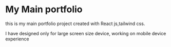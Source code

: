 # My Main portfolio

this is my main portfolio project created with React js,tailwind css.

I have designed only for large screen size device, working on mobile device experience
